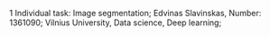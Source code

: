 1 Individual task: Image segmentation;
Edvinas Slavinskas, Number: 1361090;
Vilnius University, Data science, Deep learning;
